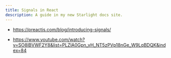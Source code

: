 ```yaml
---
title: Signals in React
description: A guide in my new Starlight docs site.
---
```


- <https://preactjs.com/blog/introducing-signals/>

* <https://www.youtube.com/watch?v=SO8lBVWF2Y8&list=PLZlA0Gpn_vH_NT5zPVp18nGe_W9LqBDQK&index=84>
